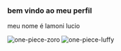 ### bem vindo ao meu perfil

meu nome é lamoni lucio 

![one-piece-zoro](https://github.com/Lamonilucio/Lamonilucio/assets/169856039/dea66d52-2c4e-4fbb-a783-89d5acc07ba1)
![one-piece-luffy](https://github.com/Lamonilucio/Lamonilucio/assets/169856039/86a15946-2c05-472b-a701-8c82a310eb50)
